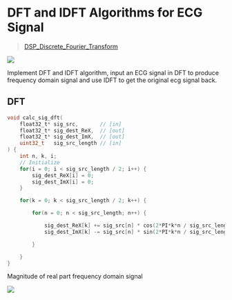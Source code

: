 # DFT and IDFT Algorithms for ECG Signal 

> [DSP_Discrete_Fourier_Transform](https://github.com/syokujinau/Cortex-M_Series_Embedded_Projects/tree/master/DSP_Discrete_Fourier_Transform)

 
![](https://i.imgur.com/zw35rNm.png) 

Implement DFT and IDFT algorithm, input an ECG signal in DFT to produce frequency domain signal and use IDFT to get the original ecg signal back.

## DFT

```c
void calc_sig_dft(
    float32_t* sig_src,       // [in]
    float32_t* sig_dest_ReX,  // [out]
    float32_t* sig_dest_ImX,  // [out]
    uint32_t   sig_src_length // [in]
) {
    int n, k, i;
    // Initialize
    for(i = 0; i < sig_src_length / 2; i++) {
        sig_dest_ReX[i] = 0;
        sig_dest_ImX[i] = 0;
    }

    for(k = 0; k < sig_src_length / 2; k++) {

        for(n = 0; n < sig_src_length; n++) {

            sig_dest_ReX[k] += sig_src[n] * cos(2*PI*k*n / sig_src_length);
            sig_dest_ImX[k] -= sig_src[n] * sin(2*PI*k*n / sig_src_length);

        }

    }
}
```

Magnitude of real part frequency domain signal

![](https://i.imgur.com/fqJGsBo.png)
